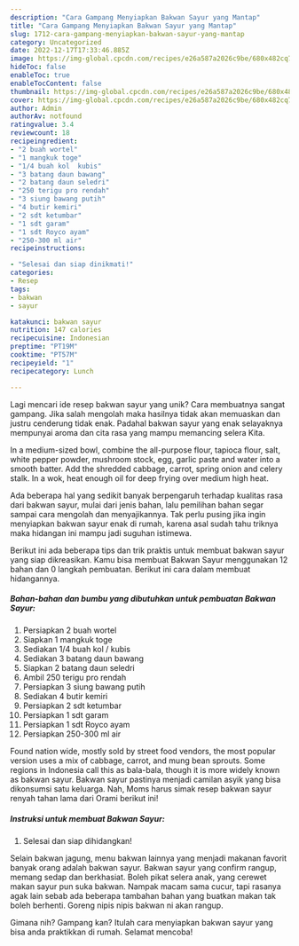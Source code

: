 ```yaml
---
description: "Cara Gampang Menyiapkan Bakwan Sayur yang Mantap"
title: "Cara Gampang Menyiapkan Bakwan Sayur yang Mantap"
slug: 1712-cara-gampang-menyiapkan-bakwan-sayur-yang-mantap
category: Uncategorized
date: 2022-12-17T17:33:46.885Z
image: https://img-global.cpcdn.com/recipes/e26a587a2026c9be/680x482cq70/bakwan-sayur-foto-resep-utama.jpg
hideToc: false
enableToc: true
enableTocContent: false
thumbnail: https://img-global.cpcdn.com/recipes/e26a587a2026c9be/680x482cq70/bakwan-sayur-foto-resep-utama.jpg
cover: https://img-global.cpcdn.com/recipes/e26a587a2026c9be/680x482cq70/bakwan-sayur-foto-resep-utama.jpg
author: Admin
authorAv: notfound
ratingvalue: 3.4
reviewcount: 18
recipeingredient:
- "2 buah wortel"
- "1 mangkuk toge"
- "1/4 buah kol  kubis"
- "3 batang daun bawang"
- "2 batang daun seledri"
- "250 terigu pro rendah"
- "3 siung bawang putih"
- "4 butir kemiri"
- "2 sdt ketumbar"
- "1 sdt garam"
- "1 sdt Royco ayam"
- "250-300 ml air"
recipeinstructions:

- "Selesai dan siap dinikmati!"
categories:
- Resep
tags:
- bakwan
- sayur

katakunci: bakwan sayur 
nutrition: 147 calories
recipecuisine: Indonesian
preptime: "PT19M"
cooktime: "PT57M"
recipeyield: "1"
recipecategory: Lunch

---
```





Lagi mencari ide resep bakwan sayur yang unik? Cara membuatnya sangat gampang. Jika salah mengolah maka hasilnya tidak akan memuaskan dan justru cenderung tidak enak. Padahal bakwan sayur yang enak selayaknya mempunyai aroma dan cita rasa yang mampu memancing selera Kita.





In a medium-sized bowl, combine the all-purpose flour, tapioca flour, salt, white pepper powder, mushroom stock, egg, garlic paste and water into a smooth batter. Add the shredded cabbage, carrot, spring onion and celery stalk. In a wok, heat enough oil for deep frying over medium high heat.

Ada beberapa hal yang sedikit banyak berpengaruh terhadap kualitas rasa dari bakwan sayur, mulai dari jenis bahan, lalu pemilihan bahan segar sampai cara mengolah dan menyajikannya. Tak perlu pusing jika ingin menyiapkan bakwan sayur enak di rumah, karena asal sudah tahu triknya maka hidangan ini mampu jadi suguhan istimewa.






Berikut ini ada beberapa tips dan trik praktis untuk membuat bakwan sayur yang siap dikreasikan. Kamu bisa membuat Bakwan Sayur menggunakan 12 bahan dan 0 langkah pembuatan. Berikut ini cara dalam membuat hidangannya.

<!--inarticleads1-->

##### Bahan-bahan dan bumbu yang dibutuhkan untuk pembuatan Bakwan Sayur:

1. Persiapkan 2 buah wortel
1. Siapkan 1 mangkuk toge
1. Sediakan 1/4 buah kol / kubis
1. Sediakan 3 batang daun bawang
1. Siapkan 2 batang daun seledri
1. Ambil 250 terigu pro rendah
1. Persiapkan 3 siung bawang putih
1. Sediakan 4 butir kemiri
1. Persiapkan 2 sdt ketumbar
1. Persiapkan 1 sdt garam
1. Persiapkan 1 sdt Royco ayam
1. Persiapkan 250-300 ml air


Found nation wide, mostly sold by street food vendors, the most popular version uses a mix of cabbage, carrot, and mung bean sprouts. Some regions in Indonesia call this as bala-bala, though it is more widely known as bakwan sayur. Bakwan sayur pastinya menjadi camilan asyik yang bisa dikonsumsi satu keluarga. Nah, Moms harus simak resep bakwan sayur renyah tahan lama dari Orami berikut ini! 

<!--inarticleads2-->

##### Instruksi untuk membuat Bakwan Sayur:


1. Selesai dan siap dihidangkan!

Selain bakwan jagung, menu bakwan lainnya yang menjadi makanan favorit banyak orang adalah bakwan sayur. Bakwan sayur yang confirm rangup, memang sedap dan berkhasiat. Boleh pikat selera anak, yang cerewet makan sayur pun suka bakwan. Nampak macam sama cucur, tapi rasanya agak lain sebab ada beberapa tambahan bahan yang buatkan makan tak boleh berhenti. Goreng nipis nipis bakwan ni akan rangup. 

Gimana nih? Gampang kan? Itulah cara menyiapkan bakwan sayur yang bisa anda praktikkan di rumah. Selamat mencoba!
